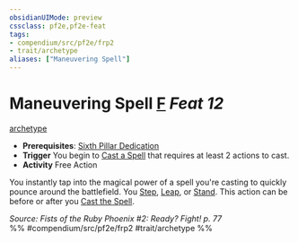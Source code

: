 ```yaml
---
obsidianUIMode: preview
cssclass: pf2e,pf2e-feat
tags:
- compendium/src/pf2e/frp2
- trait/archetype
aliases: ["Maneuvering Spell"]
---
```

# Maneuvering Spell  [F](/rules/core-rulebook/chapter-9-playing-the-game.md#Actions "Free Action") *Feat 12*  
[archetype](/rules/traits/archetype.md)  

- **Prerequisites**: [Sixth Pillar Dedication](/compendium/feats/sixth-pillar-dedication-frp2.md)
- **Trigger** You begin to [Cast a Spell](/rules/actions/cast-a-spell.md) that requires at least 2 actions to cast.
- **Activity** Free Action

You instantly tap into the magical power of a spell you're casting to quickly pounce around the battlefield. You [Step](/rules/actions/step.md), [Leap](/rules/actions/leap.md), or [Stand](/rules/actions/stand.md). This action can be before or after you [Cast the Spell](/rules/actions/cast-a-spell.md).

*Source: Fists of the Ruby Phoenix #2: Ready? Fight! p. 77*  
%% #compendium/src/pf2e/frp2 #trait/archetype %%